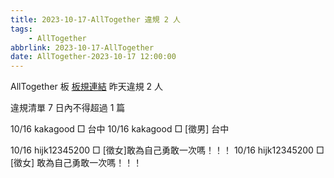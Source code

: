 ```yaml
---
title: 2023-10-17-AllTogether 違規 2 人
tags:
    - AllTogether
abbrlink: 2023-10-17-AllTogether
date: AllTogether-2023-10-17 12:00:00
---
```

AllTogether 板 [板規連結](https://www.ptt.cc/bbs/AllTogether/M.1643211430.A.5FB.html)
昨天違規 2 人
<!-- more -->

違規清單
7 日內不得超過 1 篇

10/16 kakagood □ 台中
10/16 kakagood □ [徵男] 台中

10/16 hijk12345200 □ [徵女]敢為自己勇敢一次嗎！！！
10/16 hijk12345200 □ [徵女] 敢為自己勇敢一次嗎！！！